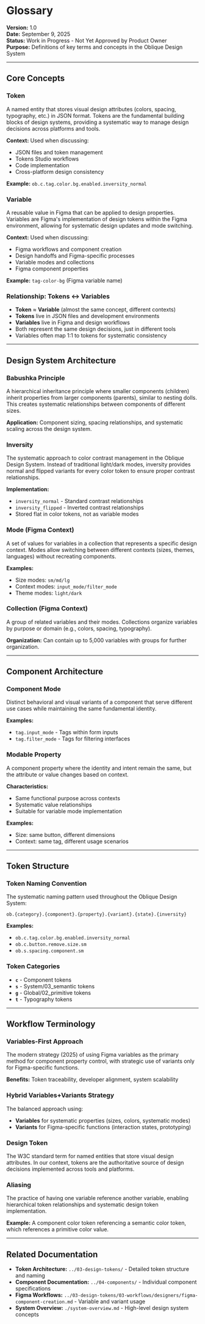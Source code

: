 # Glossary
**Version:** 1.0  
**Date:** September 9, 2025  
**Status:** Work in Progress - Not Yet Approved by Product Owner  
**Purpose:** Definitions of key terms and concepts in the Oblique Design System

---

## Core Concepts

### **Token**
A named entity that stores visual design attributes (colors, spacing, typography, etc.) in JSON format. Tokens are the fundamental building blocks of design systems, providing a systematic way to manage design decisions across platforms and tools.

**Context:** Used when discussing:
- JSON files and token management
- Tokens Studio workflows
- Code implementation
- Cross-platform design consistency

**Example:** `ob.c.tag.color.bg.enabled.inversity_normal`

### **Variable**
A reusable value in Figma that can be applied to design properties. Variables are Figma's implementation of design tokens within the Figma environment, allowing for systematic design updates and mode switching.

**Context:** Used when discussing:
- Figma workflows and component creation
- Design handoffs and Figma-specific processes
- Variable modes and collections
- Figma component properties

**Example:** `tag-color-bg` (Figma variable name)

### **Relationship: Tokens ↔ Variables**
- **Token** ≈ **Variable** (almost the same concept, different contexts)
- **Tokens** live in JSON files and development environments
- **Variables** live in Figma and design workflows
- Both represent the same design decisions, just in different tools
- Variables often map 1:1 to tokens for systematic consistency

---

## Design System Architecture

### **Babushka Principle**
A hierarchical inheritance principle where smaller components (children) inherit properties from larger components (parents), similar to nesting dolls. This creates systematic relationships between components of different sizes.

**Application:** Component sizing, spacing relationships, and systematic scaling across the design system.

### **Inversity**
The systematic approach to color contrast management in the Oblique Design System. Instead of traditional light/dark modes, inversity provides normal and flipped variants for every color token to ensure proper contrast relationships.

**Implementation:** 
- `inversity_normal` - Standard contrast relationships
- `inversity_flipped` - Inverted contrast relationships
- Stored flat in color tokens, not as variable modes

### **Mode (Figma Context)**
A set of values for variables in a collection that represents a specific design context. Modes allow switching between different contexts (sizes, themes, languages) without recreating components.

**Examples:**
- Size modes: `sm/md/lg`
- Context modes: `input_mode/filter_mode`
- Theme modes: `light/dark`

### **Collection (Figma Context)**
A group of related variables and their modes. Collections organize variables by purpose or domain (e.g., colors, spacing, typography).

**Organization:** Can contain up to 5,000 variables with groups for further organization.

---

## Component Architecture

### **Component Mode**
Distinct behavioral and visual variants of a component that serve different use cases while maintaining the same fundamental identity.

**Examples:**
- `tag.input_mode` - Tags within form inputs
- `tag.filter_mode` - Tags for filtering interfaces

### **Modable Property**
A component property where the identity and intent remain the same, but the attribute or value changes based on context.

**Characteristics:**
- Same functional purpose across contexts
- Systematic value relationships
- Suitable for variable mode implementation

**Examples:**
- Size: same button, different dimensions
- Context: same tag, different usage scenarios

---

## Token Structure

### **Token Naming Convention**
The systematic naming pattern used throughout the Oblique Design System:
```
ob.{category}.{component}.{property}.{variant}.{state}.{inversity}
```

**Examples:**
- `ob.c.tag.color.bg.enabled.inversity_normal`
- `ob.c.button.remove.size.sm`
- `ob.s.spacing.component.sm`

### **Token Categories**
- **`c`** - Component tokens
- **`s`** - System/03_semantic tokens  
- **`g`** - Global/02_primitive tokens
- **`t`** - Typography tokens

---

## Workflow Terminology

### **Variables-First Approach**
The modern strategy (2025) of using Figma variables as the primary method for component property control, with strategic use of variants only for Figma-specific functions.

**Benefits:** Token traceability, developer alignment, system scalability

### **Hybrid Variables+Variants Strategy**
The balanced approach using:
- **Variables** for systematic properties (sizes, colors, systematic modes)
- **Variants** for Figma-specific functions (interaction states, prototyping)

### **Design Token**
The W3C standard term for named entities that store visual design attributes. In our context, tokens are the authoritative source of design decisions implemented across tools and platforms.

### **Aliasing**
The practice of having one variable reference another variable, enabling hierarchical token relationships and systematic design token implementation.

**Example:** A component color token referencing a semantic color token, which references a primitive color value.

---

## Related Documentation

- **Token Architecture:** `../03-design-tokens/` - Detailed token structure and naming
- **Component Documentation:** `../04-components/` - Individual component specifications  
- **Figma Workflows:** `../03-design-tokens/03-workflows/designers/figma-component-creation.md` - Variable and variant usage
- **System Overview:** `./system-overview.md` - High-level design system concepts
